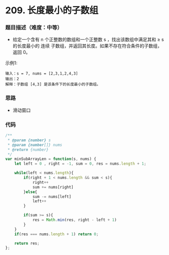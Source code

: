 <!--
 * @Author: your name
 * @Date: 2020-03-02 21:49:13
 * @LastEditTime: 2020-07-20 09:52:59
 * @LastEditors: Please set LastEditors
 * @Description: In User Settings Edit
 * @FilePath: /leetcode_fe/268_缺失数字.md
 -->
# 209. 长度最小的子数组

### 题目描述（难度：中等）
+ 给定一个含有 n 个正整数的数组和一个正整数 s ，找出该数组中满足其和 ≥ s 的长度最小的 连续 子数组，并返回其长度。如果不存在符合条件的子数组，返回 0。


示例1:
```
输入：s = 7, nums = [2,3,1,2,4,3]
输出：2
解释：子数组 [4,3] 是该条件下的长度最小的子数组。
```

### 思路
+ 滑动窗口

### 代码

```javascript
/**
 * @param {number} s
 * @param {number[]} nums
 * @return {number}
 */
var minSubArrayLen = function(s, nums) {
    let left = 0 , right = -1, sum = 0, res = nums.length + 1;

    while(left < nums.length){
        if(right + 1 < nums.length && sum < s){
            right++
            sum += nums[right]
        }else{
            sum -= nums[left]
            left++
        }

        if(sum >= s){
            res = Math.min(res, right - left + 1)
        }
    }
    if(res === nums.length + 1) return 0;

    return res;
};
```

